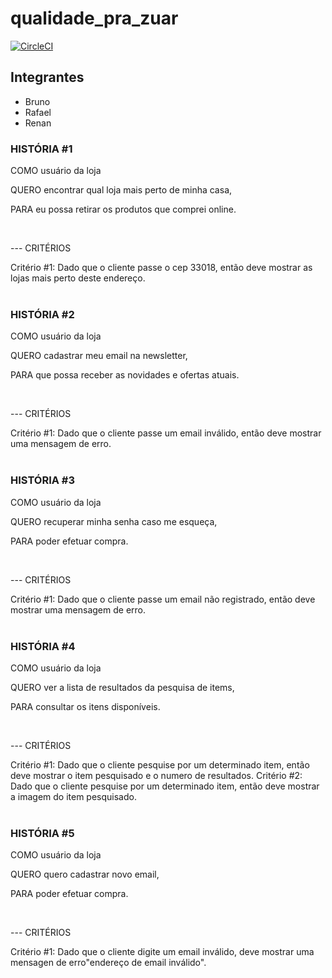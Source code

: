 # qualidade_pra_zuar
[![CircleCI](https://circleci.com/gh/tasima-uniritter/qualidade_pra_zuar.svg?style=svg)](https://circleci.com/gh/tasima-uniritter/qualidade_pra_zuar)

## Integrantes
* Bruno
* Rafael
* Renan

### HISTÓRIA #1

COMO usuário da loja </p>
QUERO encontrar qual loja mais perto de minha casa,</p>
PARA eu possa retirar os produtos que comprei online.</p>
</br>

--- CRITÉRIOS

Critério #1: Dado que o cliente passe o cep 33018, então deve mostrar as lojas mais perto deste endereço.
</br>
</br>

### HISTÓRIA #2

COMO usuário da loja </p>
QUERO cadastrar meu email na newsletter,</p>
PARA que possa receber as novidades e ofertas atuais.</p>
</br>

--- CRITÉRIOS

Critério #1: Dado que o cliente passe um email inválido, então deve mostrar uma mensagem de erro.
</br>
</br>

### HISTÓRIA #3

COMO usuário da loja </p>
QUERO recuperar minha senha caso me esqueça,</p>
PARA poder efetuar compra.</p>
</br>

--- CRITÉRIOS

Critério #1: Dado que o cliente passe um email não registrado, então deve mostrar uma mensagem de erro.
</br>
</br>

### HISTÓRIA #4

COMO usuário da loja </p>
QUERO ver a lista de resultados da pesquisa de items,</p>
PARA consultar os itens disponíveis.</p>
</br>

--- CRITÉRIOS

Critério #1: Dado que o cliente pesquise por um determinado item, então deve mostrar o item pesquisado e o numero de resultados.
Critério #2: Dado que o cliente pesquise por um determinado item, então deve mostrar a imagem do item pesquisado.
</br>
</br>

### HISTÓRIA #5

COMO usuário da loja </p>
QUERO quero cadastrar novo email,</p>
PARA poder efetuar compra.</p>
</br>

--- CRITÉRIOS

Critério #1: Dado que o cliente digite um email inválido, deve mostrar uma mensagen de erro"endereço de email inválido".
</br>
</br>
